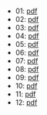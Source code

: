 # 
### 

* 01: [pdf]()
* 02: [pdf]()
* 03: [pdf]()
* 04: [pdf]()
* 05: [pdf]()
* 06: [pdf]()
* 07: [pdf]()
* 08: [pdf]()
* 09: [pdf]()
* 10: [pdf]()
* 11: [pdf]()
* 12: [pdf]()
